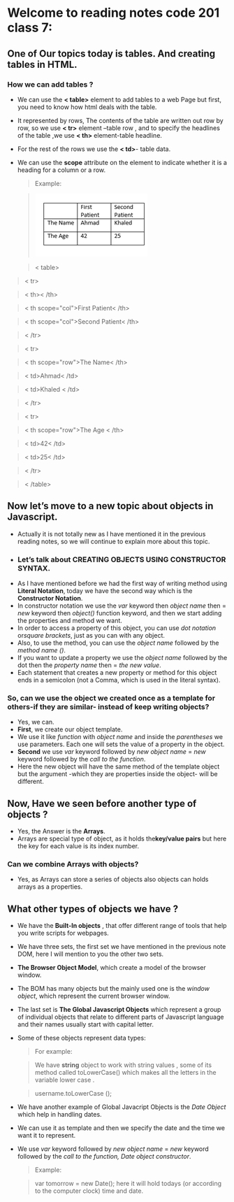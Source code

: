 # Welcome to reading notes code 201 class 7:

## One of Our topics today is tables. And creating tables in HTML.
### How we can add tables ?
- We can use the **< table>** element to add tables to a web Page but first, you need to know how html deals with the table.
- It represented by rows, The contents of the table are written out row by row, so we use **< tr>** element –table row , and to specify the headlines of the table ,we use **< th>** element-table headline. 
- For the rest of the rows we use the **< td>**- table data.
- We can use the **scope** attribute on the <th> element to indicate whether it is a heading for a column or a row.
     >Example:

     > ![table picture](images/table.PNG)

    > < table>
> < tr> 

> < th>< /th>

 > < th scope="col">First Patient< /th>

> < th scope="col">Second Patient< /th>

>< /tr>

>< tr>

>< th scope="row">The Name< /th>

>< td>Ahmad< /td>

>< td>Khaled < /td>

 >< /tr>

>< tr>

>< th scope="row">The Age < /th>

>< td>42< /td>

>< td>25< /td>

>< /tr>

>< /table>

## Now let’s move to a new topic about objects in Javascript.
- Actually it is not totally new as I have mentioned it in the previous reading notes, so we will continue to explain more about this topic.
- ### Let’s talk about CREATING OBJECTS USING CONSTRUCTOR SYNTAX.
- As I have mentioned before we had the first way of writing method using **Literal Notation**, today we have the second way which is the **Constructor Notation**.
- In constructor notation we use the *var* keyword then *object name* then = *new* keyword then *object()* function keyword, and then we start adding the properties and method we want.
- In order to access a property of this object, you can use *dot notation* or*square brackets*, just as you can with any object.
- Also, to use the method, you can use the *object name* followed by the *method name ()*.
- If you want to update a property we use the *object name* followed by the dot then the *property name* then = *the new value*.
- Each statement that creates a new property or method for this object ends in a semicolon (not a
Comma, which is used in the literal syntax).

### So, can we use the object we created once as a template for others-if they are similar- instead of keep writing objects?
- Yes, we can.
- **First**, we create our object template.
- We use it like *function* with *object name* and inside the *parentheses* we use parameters. Each one will sets the value of a property in the object.
- **Second** we use *var* keyword followed by *new object name* = *new* keyword followed by the *call to the function*.
- Here the new object will have the same method of the template object but the argument -which they are properties inside the object- will be different.

## Now, Have we seen before another type of objects ?
- Yes, the Answer is the **Arrays**.
- Arrays are special type of object, as it holds the**key/value pairs** but here the key for each value is its index number.
### Can we combine Arrays with objects? 
- Yes, as Arrays can store a series of objects also objects can holds arrays as a properties.

## What other types of objects we have ?
- We have the **Built-In objects** , that offer different range of tools that help you write scripts for webpages.
- We have three sets, the first set we have mentioned in the previous note DOM, here I will mention to you the other two sets.
- **The Browser Object Model**, which create a model of the browser window. 
- The BOM has many objects but the mainly used one is the *window object*, which represent the current browser window. 
- The last set is **The Global Javascript Objects** which represent a group of individual objects that relate to different parts of Javascript language and their names usually start with capital letter.
- Some of these objects represent data types:
  >For example:

  > We have **string** object to work with string values , some of its method called toLowerCase() which makes all the letters in the variable lower case .

   > username.toLowerCase ();

- We have another example of Global Javacript Objects is the *Date Object* which help in handling dates.
- We can use it as template and then we specify the date and the time we want it to represent.
- We use *var* keyword followed by *new object name* = *new* keyword followed by the *call to the function, Date object constructor*.
  >Example: 

  > var tomorrow = new Date(); here it will hold todays (or according to the computer clock) time and date.
